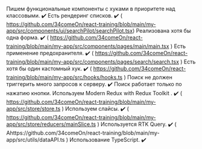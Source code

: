 Пишем функциональные компоненты c хуками в приоритете над классовыми. ✔️
Есть рендеринг списков. ✔️ ( https://github.com/34comeOn/react-training/blob/main/my-app/src/components/ui/searchPilot/searchPilot.tsx)
Реализована хотя бы одна форма. ✔️ ( https://github.com/34comeOn/react-training/blob/main/my-app/src/components/pages/main/main.tsx )
Есть применение предохранителя. ✔️ ( https://github.com/34comeOn/react-training/blob/main/my-app/src/components/pages/search/search.tsx )
Есть хотя бы один кастомный хук. ✔️ ( https://github.com/34comeOn/react-training/blob/main/my-app/src/hooks/hooks.ts )
Поиск не должен триггерить много запросов к серверу. ✔️ Поиск работает только по нажатию кнопки.
Используем Modern Redux with Redux Toolkit . ✔️ ( https://github.com/34comeOn/react-training/blob/main/my-app/src/store/store.ts )
Используем слайсы. ✔️ ( https://github.com/34comeOn/react-training/blob/main/my-app/src/store/reducers/mainSlice.ts )
Используется RTK Query. ✔️ ( Ahttps://github.com/34comeOn/react-training/blob/main/my-app/src/utils/dataAPI.ts )
Использование TypeScript. ✔️